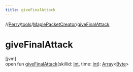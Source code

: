 ```yaml
---
title: giveFinalAttack
---
```

//[Perry](../../../index.html)/[tools](../index.html)/[MaplePacketCreator](index.html)/[giveFinalAttack](give-final-attack.html)



# giveFinalAttack



[jvm]\
open fun [giveFinalAttack](give-final-attack.html)(skillid: [Int](https://kotlinlang.org/api/latest/jvm/stdlib/kotlin/-int/index.html), time: [Int](https://kotlinlang.org/api/latest/jvm/stdlib/kotlin/-int/index.html)): [Array](https://kotlinlang.org/api/latest/jvm/stdlib/kotlin/-array/index.html)<[Byte](https://kotlinlang.org/api/latest/jvm/stdlib/kotlin/-byte/index.html)>




